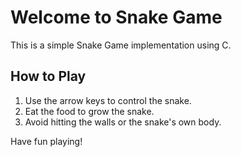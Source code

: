 # Welcome to Snake Game

This is a simple Snake Game implementation using C.

## How to Play
1. Use the arrow keys to control the snake.
2. Eat the food to grow the snake.
3. Avoid hitting the walls or the snake's own body.

Have fun playing!
